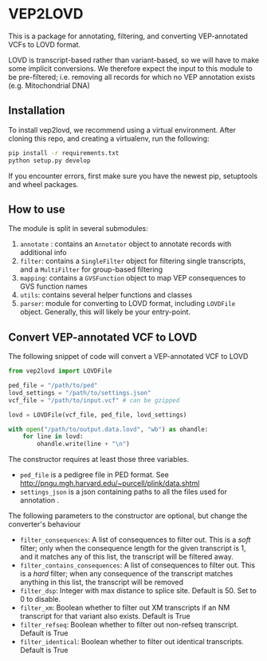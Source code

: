VEP2LOVD
=========

This is a package for annotating, filtering, and converting VEP-annotated VCFs to LOVD format.

LOVD is transcript-based rather than variant-based, so we will have to make some implicit conversions.
We therefore expect the input to this module to be pre-filtered; i.e. removing all records for which no VEP annotation exists (e.g. Mitochondrial DNA)

Installation
------------

To install vep2lovd, we recommend using a virtual environment.
After cloning this repo, and creating a virtualenv, run the following:

```bash
pip install -r requirements.txt
python setup.py develop
```

If you encounter errors, first make sure you have the newest pip, setuptools
and wheel packages.

How to use
----------

The module is split in several submodules:

1. `annotate` : contains an `Annotator` object to annotate records with additional info
2. `filter`: contains a `SingleFilter` object for filtering single transcripts, and a `MultiFilter` for group-based filtering
3. `mapping`: contains a `GVSFunction` object to map VEP consequences to GVS function names
4. `utils`: contains several helper functions and classes
5. `parser`: module for converting to LOVD format, including `LOVDFile` object. Generally, this will likely be your entry-point.


Convert VEP-annotated VCF to LOVD
----------------------------------

The following snippet of code will convert a VEP-annotated VCF to LOVD

```python
from vep2lovd import LOVDFile

ped_file = "/path/to/ped"
lovd_settings = "/path/to/settings.json"
vcf_file = "/path/to/input.vcf" # can be gzipped

lovd = LOVDFile(vcf_file, ped_file, lovd_settings)

with open("/path/to/output.data.lovd", "wb") as ohandle:
    for line in lovd:
        ohandle.write(line + "\n")

```

The constructor requires at least those three variables.

* `ped_file` is a pedigree file in PED format. See http://pngu.mgh.harvard.edu/~purcell/plink/data.shtml
* `settings_json` is a json containing paths to all the files used for annotation . 


The following parameters to the constructor are optional, but change the converter's behaviour

* `filter_consequences`: A list of consequences to filter out. This is a *soft* filter; only when the consequence length for the given transcript is 1, and it matches any of this list, the transcript will be filtered away.
* `filter_contains_consequences`: A list of consequences to filter out. This is a *hard* filter; when any consequence of the transcript matches anything in this list, the transcript will be removed
* `filter_dsp`: Integer with max distance to splice site. Default is 50. Set to 0 to disable.
* `filter_xm`: Boolean whether to filter out XM transcripts if an NM transcript for that variant also exists. Default is True
* `filter_refseq`: Boolean whether to filter out non-refseq transcript. Default is True
* `filter_identical`: Boolean whether to filter out identical transcripts. Default is True
